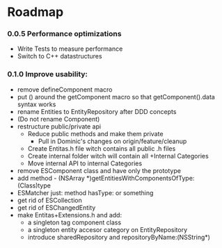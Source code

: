 Roadmap
====

### 0.0.5 Performance optimizations

- Write Tests to measure performance
- Switch to C++ datastructures

### 0.1.0 Improve usability:
	
- remove defineComponent macro
- put () around the getComponent macro so that getComponent().data syntax works
- rename Entities to EntityRepository after DDD concepts
- (Do not rename Component)
- restructure public/private api
  - Reduce public methods and make them private
    - Pull in Dominic's changes on origin/feature/cleanup
  - Create Entitas.h file witch contains all public .h files
  - Create internal folder witch will contain all +Internal Categories
  - Move internal API to internal Categories
- remove ESComponent class and have only the prototype
- add method - (NSArray *)getEntitiesWithComponentsOfType:(Class)type
- ESMatcher just: method hasType: or something
- get rid of ESCollection
- get rid of ESChangedEntity
- make Entitas+Extensions.h and add:
  - a singleton tag component class
  - a singleton entity accesor category on EntityRepository
  - introduce sharedRepository and repositoryByName:(NSString*)

